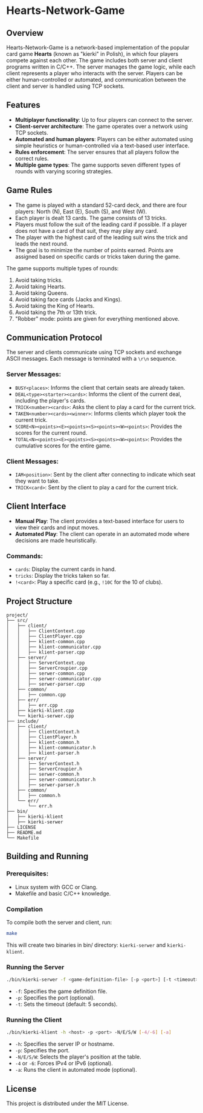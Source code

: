 # Hearts-Network-Game

## Overview

Hearts-Network-Game is a network-based implementation of the popular card game **Hearts** (known as "kierki" in Polish), in which four players compete against each other. The game includes both server and client programs written in C/C++. The server manages the game logic, while each client represents a player who interacts with the server. Players can be either human-controlled or automated, and communication between the client and server is handled using TCP sockets.

## Features

- **Multiplayer functionality**: Up to four players can connect to the server.
- **Client-server architecture**: The game operates over a network using TCP sockets.
- **Automated and human players**: Players can be either automated using simple heuristics or human-controlled via a text-based user interface.
- **Rules enforcement**: The server ensures that all players follow the correct rules.
- **Multiple game types**: The game supports seven different types of rounds with varying scoring strategies.

## Game Rules

- The game is played with a standard 52-card deck, and there are four players: North (N), East (E), South (S), and West (W).
- Each player is dealt 13 cards. The game consists of 13 tricks.
- Players must follow the suit of the leading card if possible. If a player does not have a card of that suit, they may play any card.
- The player with the highest card of the leading suit wins the trick and leads the next round.
- The goal is to minimize the number of points earned. Points are assigned based on specific cards or tricks taken during the game.

The game supports multiple types of rounds:
1. Avoid taking tricks.
2. Avoid taking Hearts.
3. Avoid taking Queens.
4. Avoid taking face cards (Jacks and Kings).
5. Avoid taking the King of Hearts.
6. Avoid taking the 7th or 13th trick.
7. "Robber" mode: points are given for everything mentioned above.

## Communication Protocol

The server and clients communicate using TCP sockets and exchange ASCII messages. Each message is terminated with a `\r\n` sequence.

### Server Messages:
- `BUSY<places>`: Informs the client that certain seats are already taken.
- `DEAL<type><starter><cards>`: Informs the client of the current deal, including the player's cards.
- `TRICK<number><cards>`: Asks the client to play a card for the current trick.
- `TAKEN<number><cards><winner>`: Informs clients which player took the current trick.
- `SCORE<N><points><E><points><S><points><W><points>`: Provides the scores for the current round.
- `TOTAL<N><points><E><points><S><points><W><points>`: Provides the cumulative scores for the entire game.

### Client Messages:
- `IAM<position>`: Sent by the client after connecting to indicate which seat they want to take.
- `TRICK<card>`: Sent by the client to play a card for the current trick.

## Client Interface

- **Manual Play**: The client provides a text-based interface for users to view their cards and input moves.
- **Automated Play**: The client can operate in an automated mode where decisions are made heuristically.

### Commands:
- `cards`: Display the current cards in hand.
- `tricks`: Display the tricks taken so far.
- `!<card>`: Play a specific card (e.g., `!10C` for the 10 of clubs).

## Project Structure
```
project/
├── src/
│   ├── client/
│   │   ├── ClientContext.cpp
│   │   ├── ClientPlayer.cpp
│   │   ├── klient-common.cpp
│   │   ├── klient-communicator.cpp
│   │   ├── klient-parser.cpp
│   ├── server/
│   │   ├── ServerContext.cpp
│   │   ├── ServerCroupier.cpp
│   │   ├── serwer-common.cpp
│   │   ├── serwer-communicator.cpp
│   │   ├── serwer-parser.cpp
│   ├── common/
│   │   ├── common.cpp
│   ├── err/
│   │   ├── err.cpp
│   ├── kierki-klient.cpp
│   └── kierki-serwer.cpp
├── include/
│   ├── client/
│   │   ├── ClientContext.h
│   │   ├── ClientPlayer.h
│   │   ├── klient-common.h
│   │   ├── klient-communicator.h
│   │   ├── klient-parser.h
│   ├── server/
│   │   ├── ServerContext.h
│   │   ├── ServerCroupier.h
│   │   ├── serwer-common.h
│   │   ├── serwer-communicator.h
│   │   ├── serwer-parser.h
│   ├── common/
│   │   ├── common.h
│   └── err/
│       └── err.h
├── bin/
│   ├── kierki-klient
│   ├── kierki-serwer
├── LICENSE
├── README.md
└── Makefile
```


## Building and Running

### Prerequisites:
- Linux system with GCC or Clang.
- Makefile and basic C/C++ knowledge.

### Compilation

To compile both the server and client, run:

```bash
make
```

This will create two binaries in bin/ directory: `kierki-serwer` and `kierki-klient`.

### Running the Server

```bash
./bin/kierki-serwer -f <game-definition-file> [-p <port>] [-t <timeout>]
```

- `-f`: Specifies the game definition file.
- `-p`: Specifies the port (optional).
- `-t`: Sets the timeout (default: 5 seconds).

### Running the Client

```bash
./bin/kierki-klient -h <host> -p <port> -N/E/S/W [-4/-6] [-a]
```

- `-h`: Specifies the server IP or hostname.
- `-p`: Specifies the port.
- `-N/E/S/W`: Selects the player's position at the table.
- `-4` or `-6`: Forces IPv4 or IPv6 (optional).
- `-a`: Runs the client in automated mode (optional).

## License

This project is distributed under the MIT License.


